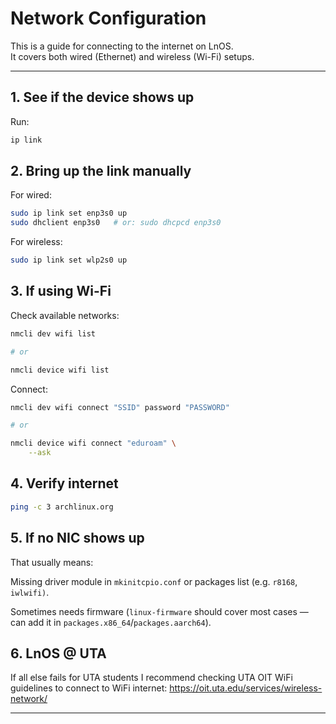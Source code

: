 # Network Configuration

This is a guide for connecting to the internet on LnOS.  
It covers both wired (Ethernet) and wireless (Wi-Fi) setups.

---

## 1. See if the device shows up

Run:

```bash
ip link
```

## 2. Bring up the link manually

For wired:
```bash
sudo ip link set enp3s0 up
sudo dhclient enp3s0   # or: sudo dhcpcd enp3s0
```

For wireless:
```bash
sudo ip link set wlp2s0 up
```

## 3. If using Wi-Fi

Check available networks:
```bash
nmcli dev wifi list

# or

nmcli device wifi list
```

Connect:

```bash
nmcli dev wifi connect "SSID" password "PASSWORD"

# or

nmcli device wifi connect "eduroam" \
    --ask
```

## 4. Verify internet

```bash
ping -c 3 archlinux.org
```

## 5. If no NIC shows up

That usually means:

Missing driver module in `mkinitcpio.conf` or packages list (e.g. `r8168`, `iwlwifi)`.

Sometimes needs firmware (`linux-firmware` should cover most cases — can add it in `packages.x86_64`/`packages.aarch64`).

## 6. LnOS @ UTA

If all else fails for UTA students I recommend checking UTA OIT WiFi guidelines to connect to WiFi internet: https://oit.uta.edu/services/wireless-network/

---
